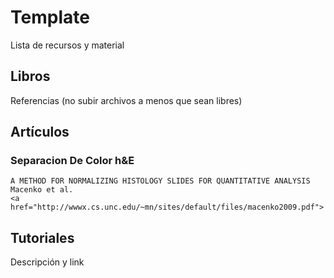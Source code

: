 # Template

Lista de recursos y material

## Libros

Referencias (no subir archivos a menos que sean libres)

## Artículos

### Separacion De Color h&E
	A METHOD FOR NORMALIZING HISTOLOGY SLIDES FOR QUANTITATIVE ANALYSIS
	Macenko et al.
	<a href="http://wwwx.cs.unc.edu/~mn/sites/default/files/macenko2009.pdf">


## Tutoriales

Descripción y link


	


